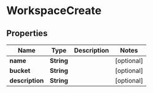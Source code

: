 
# WorkspaceCreate

## Properties
Name | Type | Description | Notes
------------ | ------------- | ------------- | -------------
**name** | **String** |  |  [optional]
**bucket** | **String** |  |  [optional]
**description** | **String** |  |  [optional]



